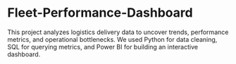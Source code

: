 # Fleet-Performance-Dashboard
This project analyzes logistics delivery data to uncover trends, performance metrics, and operational bottlenecks.   We used Python for data cleaning, SQL for querying metrics, and Power BI for building an interactive dashboard.
